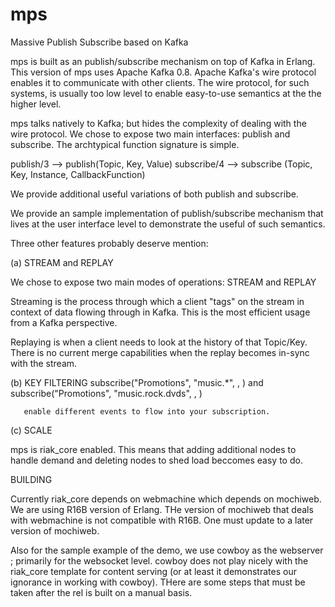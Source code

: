 mps
===

Massive Publish Subscribe based on Kafka


mps is built as an publish/subscribe mechanism on top of Kafka in Erlang. This version of mps uses 
Apache Kafka 0.8. Apache Kafka's wire protocol enables it to communicate with other clients. The 
wire protocol, for such systems, is usually too low level to enable easy-to-use semantics at the 
the higher level. 

mps talks natively to Kafka; but hides the complexity of dealing with the wire protocol. We chose to 
expose two main interfaces: publish and subscribe. The archtypical function signature is simple.

publish/3 --> publish(Topic, Key, Value)
subscribe/4 --> subscribe (Topic, Key, Instance, CallbackFunction)

We provide additional useful variations of both publish and subscribe. 

We provide an sample implementation of publish/subscribe mechanism that lives at the user interface 
level to demonstrate the useful of such semantics. 

Three other features probably deserve mention: 
 
(a) STREAM and REPLAY 
      
We chose to expose two main modes of operations: STREAM and REPLAY

Streaming is the process through which a client "tags" on the stream in context of data flowing 
through in Kafka. This is the most efficient usage from a Kafka perspective. 

Replaying is when a client needs to look at the history of that Topic/Key. There is no current merge 
capabilities when the replay becomes in-sync with the stream. 


(b) KEY FILTERING 
       subscribe("Promotions", "music.*", <InstanceId>, <CB>) and 
       subscribe("Promotions", "music.rock.dvds", <InstanceId>, <CB>) 
       
       enable different events to flow into your subscription.


(c) SCALE

mps is riak_core enabled. This means that adding additional nodes to handle demand and deleting nodes
to shed load beccomes easy to do. 


BUILDING 

Currently riak_core depends on webmachine which depends on mochiweb. We are using R16B version of Erlang. 
THe version of mochiweb that deals with webmachine is not compatible with R16B. One must update to a later
version of mochiweb. 

Also for the sample example of the demo, we use cowboy as the webserver ; primarily for the websocket level. 
cowboy does not play nicely with the riak_core template for content serving (or at least it demonstrates 
our ignorance in working with cowboy). THere are some steps that must be taken after the rel is built on a 
manual basis.







